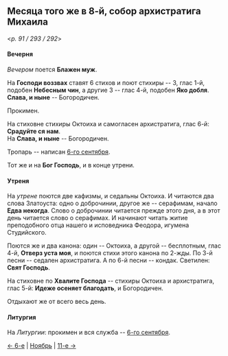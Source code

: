 
## Месяца того же в 8-й, собор архистратига Михаила

<*p. 91 / 293 / 292*>

#### Вечерня

*Вечером* поется **Блажен муж**. 

На **Господи воззвах** ставят 6 стихов и поют стихиры -- 3, глас 1-й, подобен **Небесным чин**, 
а другие 3 -- глас 4-й, подобен **Яко добля**. 
**Слава, и ныне** -- Богородичен. 
 
Прокимен. 
 
На стиховне стихиры Октоиха и самогласен архистратига, глас 6-й: **Срадуйте ся нам**.  
На **Слава, и ныне** -- Богородичен. 

Тропарь -- написан [6-го сентября](../09_september/09_06_AST.ru.md#Вечерня). 

Тот же и на **Бог Господь**, и в конце утрени. 

#### Утреня

На *утрене* поются две кафизмы, и седальны Октоиха. 
И читаются два слова Златоуста: одно о доброчинии, другое же -- серафимам, начало **Едва некогда**. 
Слово о доброчинии читается прежде этого дня, а в этот день читается слово о серафимах. И начинают 
читать житие преподобного отца нашего и исповедника Феодора, игумена Студийского. 

Поются же и два канона: один -- Октоиха, а другой -- бесплотным, глас 4-й, **Отверз уста моя**, 
и поются стихи этого канона по 2-жды. 
По 3-й песни -- седален архистратига. 
А по 6-й песни -- кондак. 
Светилен: **Свят Господь**. 

На стиховне по **Хвалите Господа** -- стихиры Октоиха и архистратига, глас 5-й: **Идеже осеняет благодать**, 
и Богородичен. 

Отдыхают же от всего весь день. 

#### Литургия

На *Литургии*: прокимен и вся служба -- [6-го сентября](../09_september/09_06_AST.ru.md#Литургия).

[← 6-е](11_06_AST.ru.md) | [Ноябрь](README.md#8-й) | [11-е →](11_11_AST.ru.md)
